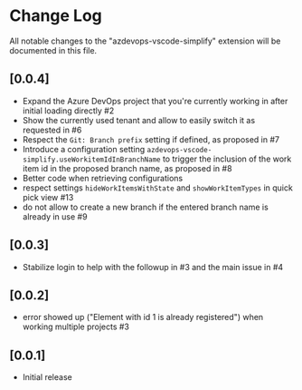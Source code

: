 # Change Log

All notable changes to the "azdevops-vscode-simplify" extension will be documented in this file.

## [0.0.4]

- Expand the Azure DevOps project that you're currently working in after initial loading directly #2
- Show the currently used tenant and allow to easily switch it as requested in #6
- Respect the `Git: Branch prefix` setting if defined, as proposed in #7
- Introduce a configuration setting `azdevops-vscode-simplify.useWorkitemIdInBranchName` to trigger the inclusion of the work item id in the proposed branch name, as proposed in #8
- Better code when retrieving configurations
- respect settings `hideWorkItemsWithState` and `showWorkItemTypes` in quick pick view #13
- do not allow to create a new branch if the entered branch name is already in use #9

## [0.0.3]

- Stabilize login to help with the followup in #3 and the main issue in #4

## [0.0.2]

- error showed up ("Element with id 1 is already registered") when working multiple projects #3

## [0.0.1]

- Initial release
